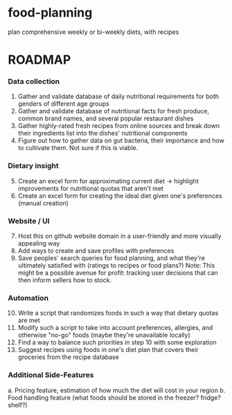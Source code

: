 # food-planning
 plan comprehensive weekly or bi-weekly diets, with recipes

# ROADMAP

### Data collection

1. Gather and validate database of daily nutritional requirements for both genders of different age groups
2. Gather and validate database of nutritional facts for fresh produce, common brand names, and several popular restaurant dishes
3. Gather highly-rated fresh recipes from online sources and break down their ingredients list into the dishes' nutritional components
4. Figure out how to gather data on gut bacteria, their importance and how to cultivate them. Not sure if this is viable.

### Dietary insight

5. Create an excel form for approximating current diet -> highlight improvements for nutritional quotas that aren't met
6. Create an excel form for creating the ideal diet given one's preferences (manual creation)

### Website / UI

7. Host this on github website domain in a user-friendly and more visually appealing way
8. Add ways to create and save profiles with preferences
9. Save peoples' search queries for food planning, and what they're ultimately satisfied with (ratings to recipes or food plans?)
	Note: This might be a possible avenue for profit: tracking user decisions that can then inform sellers how to stock.

### Automation

10. Write a script that randomizes foods in such a way that dietary quotas are met
11. Modify such a script to take into account preferences, allergies, and otherwise "no-go" foods (maybe they're unavailable locally)
12. Find a way to balance such priorities in step 10 with some exploration
13. Suggest recipes using foods in one's diet plan that covers their groceries from the recipe database

### Additional Side-Features

a. Pricing feature, estimation of how much the diet will cost in your region
b. Food handling feature (what foods should be stored in the freezer? fridge? shelf?)
